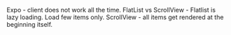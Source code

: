 Expo - client does not work all the time.
FlatList vs ScrollView - Flatlist is lazy loading. Load few items only.
ScrollView - all items get rendered at the beginning itself.